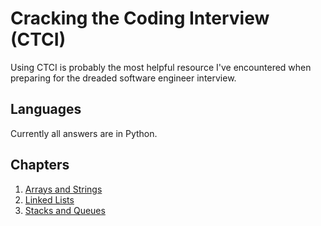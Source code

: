 # Cracking the Coding Interview (CTCI)

Using CTCI is probably the most helpful resource I've encountered when
preparing for the dreaded software engineer interview.

## Languages

Currently all answers are in Python.

## Chapters

1. [Arrays and Strings]
1. [Linked Lists]
1. [Stacks and Queues]

[arrays and strings]: ./arrays-and-strings/
[linked lists]: ./linked-lists/
[stacks and queues]: ./stacks-and-queues/
